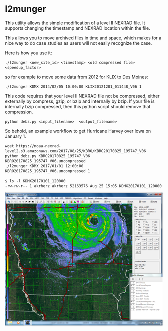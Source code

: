 l2munger
========

This utility allows the simple modification of a level II NEXRAD file.  It 
supports changing the timestamp and NEXRAD location within the file.

This allows you to move archived files in time and space, which makes for
a nice way to do case studies as users will not easily recognize the case.

Here is how you use it:

    ./l2munger <new_site_id> <timestamp> <old compressed file> <speedup_factor>

so for example to move some data from 2012 for KLIX to Des Moines:

    ./l2munger KDMX 2014/02/05 10:00:00 KLIX20121201_011448_V06 1

This code requires that your level II NEXRAD file not be compressed, either
externally by compress, gzip, or bzip and internally by bzip.  If your file is
internally bzip compressed, then this python script should remove that compression.

    python debz.py <input_filename>  <output_filename>


So behold, an example workflow to get Hurricane Harvey over Iowa on January 1.

    wget https://noaa-nexrad-level2.s3.amazonaws.com/2017/08/25/KBRO/KBRO20170825_195747_V06
    python debz.py KBRO20170825_195747_V06 KBRO20170825_195747_V06.uncompressed
    ./l2munger KDMX 2017/01/01 12:00:00 KBRO20170825_195747_V06.uncompressed 1

    $ ls -l KDMX20170101_120000
    -rw-rw-r-- 1 akrherz akrherz 52163576 Aug 25 15:05 KDMX20170101_120000

![GR2 Screenshot](/images/kdmx_20170101_1159_BR_0.4.png?raw=true "GR2 Screenshot")
